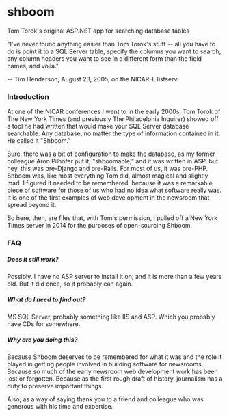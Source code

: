 # shboom
Tom Torok's original ASP.NET app for searching database tables

"I've never found anything easier than Tom Torok's stuff -- all you have to do is point it to a SQL Server table, specify the columns you want to search, any column headers you want to see in a different form than the field names, and voila."

-- Tim Henderson, August 23, 2005, on the NICAR-L listserv.

### Introduction

At one of the NICAR conferences I went to in the early 2000s, Tom Torok of The New York Times (and previously The Philadelphia Inquirer) showed off a tool he had written that would make your SQL Server database searchable. Any database, no matter the type of information contained in it. He called it "Shboom."

Sure, there was a bit of configuration to make the database, as my former colleague Aron Pilhofer put it, "shboomable," and it was written in ASP, but hey, this was pre-Django and pre-Rails. For most of us, it was pre-PHP. Shboom was, like most everything Tom did, almost magical and slightly mad. I figured it needed to be remembered, because it was a remarkable piece of software for those of us who had no idea what software really was. It is one of the first examples of web development in the newsroom that spread beyond it.

So here, then, are files that, with Tom's permission, I pulled off a New York Times server in 2014 for the purposes of open-sourcing Shboom.

### FAQ

##### Does it still work?

Possibly. I have no ASP server to install it on, and it is more than a few years old. But it did once, so it probably can again.

##### What do I need to find out?

MS SQL Server, probably something like IIS and ASP. Which you probably have CDs for somewhere.

##### Why are you doing this?

Because Shboom deserves to be remembered for what it was and the role it played in getting people involved in building software for newsrooms. Because so much of the early newsroom web development work has been lost or forgotten. Because as the first rough draft of history, journalism has a duty to preserve important things.

Also, as a way of saying thank you to a friend and colleague who was generous with his time and expertise.
